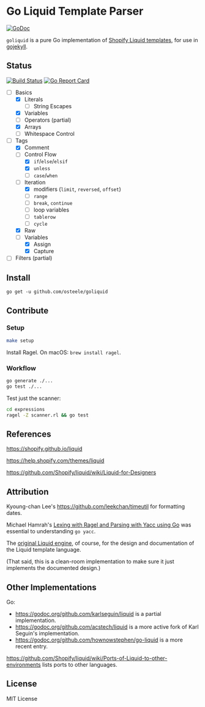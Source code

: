 # Go Liquid Template Parser
[![GoDoc](https://godoc.org/github.com/osteele/liquid?status.svg)](http://godoc.org/github.com/osteele/liquid)

`goliquid` is a pure Go implementation of [Shopify Liquid templates](https://shopify.github.io/liquid), for use in [gojekyll](https://github.com/osteele/gojekyll).

## Status
[![Build Status](https://travis-ci.org/osteele/liquid.svg?branch=master)](https://travis-ci.org/osteele/liquid)
[![Go Report Card](https://goreportcard.com/badge/github.com/osteele/liquid)](https://goreportcard.com/report/github.com/osteele/liquid)

- [ ] Basics
  - [x] Literals
    - [ ] String Escapes
  - [x] Variables
  - [ ] Operators (partial)
  - [x] Arrays
  - [ ] Whitespace Control
- [ ] Tags
  - [x] Comment
  - [ ] Control Flow
    - [x] `if`/`else`/`elsif`
    - [x] `unless`
    - [ ] `case`/`when`
  - [ ] Iteration
      - [x] modifiers (`limit`, `reversed`, `offset`)
      - [ ] `range`
      - [ ] `break`, `continue`
      - [ ] loop variables
      - [ ] `tablerow`
      - [ ] `cycle`
  - [x] Raw
  - [ ] Variables
    - [x] Assign
    - [x] Capture
- [ ] Filters (partial)

## Install

`go get -u github.com/osteele/goliquid`

## Contribute

### Setup

```bash
make setup
```

Install Ragel. On macOS: `brew install ragel`.

### Workflow

```bash
go generate ./...
go test ./...
```

Test just the scanner:

```bash
cd expressions
ragel -Z scanner.rl && go test
```

## References

<https://shopify.github.io/liquid>

<https://help.shopify.com/themes/liquid>

<https://github.com/Shopify/liquid/wiki/Liquid-for-Designers>


## Attribution

Kyoung-chan Lee's <https://github.com/leekchan/timeutil> for formatting dates.

Michael Hamrah's [Lexing with Ragel and Parsing with Yacc using Go](https://medium.com/@mhamrah/lexing-with-ragel-and-parsing-with-yacc-using-go-81e50475f88f) was essential to understanding `go yacc`.

The [original Liquid engine](https://shopify.github.io/liquid), of course, for the design and documentation of the Liquid template language.

(That said, this is a clean-room implementation to make sure it just implements the documented design.)

## Other Implementations

Go:

* <https://godoc.org/github.com/karlseguin/liquid> is a partial implementation.
* <https://godoc.org/github.com/acstech/liquid> is a more active fork of Karl Seguin's implementation.
* <https://godoc.org/github.com/hownowstephen/go-liquid> is a more recent entry.

<https://github.com/Shopify/liquid/wiki/Ports-of-Liquid-to-other-environments> lists ports to other languages.

## License

MIT License
